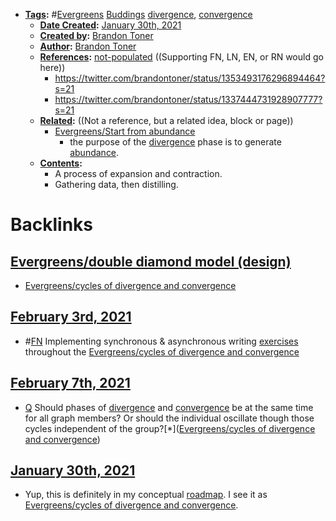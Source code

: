 - **[Tags](<../Tags.md>):** #[Evergreens](<../Evergreens.md>) [Buddings](<../Buddings.md>) [divergence](<../divergence.md>), [convergence](<../convergence.md>)
    - **[Date Created](<../Date Created.md>):** [January 30th, 2021](<../January 30th, 2021.md>)
    - **[Created by](<../Created by.md>):** [Brandon Toner](<../Brandon Toner.md>)
    - **[Author](<../Author.md>):** [Brandon Toner](<../Brandon Toner.md>)
    - **[References](<../References.md>):** [not-populated](<../not-populated.md>) ((Supporting FN, LN, EN, or RN would go here))
        - https://twitter.com/brandontoner/status/1353493176296894464?s=21
        - https://twitter.com/brandontoner/status/1337444731928907777?s=21
    - **[Related](<../Related.md>):** ((Not a reference, but a related idea, block or page))
        - [Evergreens/Start from abundance](<../Evergreens/Start from abundance.md>)
            - the purpose of the [divergence](<../divergence.md>) phase is to generate [abundance](<../abundance.md>).
    - **[Contents](<../Contents.md>):**
        - A process of expansion and contraction.
        - Gathering data, then distilling.

# Backlinks
## [Evergreens/double diamond model (design)](<Evergreens/double diamond model (design).md>)
- [Evergreens/cycles of divergence and convergence](<../Evergreens/cycles of divergence and convergence.md>)

## [February 3rd, 2021](<February 3rd, 2021.md>)
- #[FN](<../FN.md>) Implementing synchronous & asynchronous writing [exercises](<../exercises.md>) throughout the [Evergreens/cycles of divergence and convergence](<../Evergreens/cycles of divergence and convergence.md>)

## [February 7th, 2021](<February 7th, 2021.md>)
- [Q](<../Q.md>) Should phases of [divergence](<../divergence.md>) and [convergence](<../convergence.md>) be at the same time for all graph members? Or should the individual oscillate though those cycles independent of the group?[*]([Evergreens/cycles of divergence and convergence](<../Evergreens/cycles of divergence and convergence.md>))

## [January 30th, 2021](<January 30th, 2021.md>)
- Yup, this is definitely in my conceptual [roadmap](<../roadmap.md>). I see it as [Evergreens/cycles of divergence and convergence](<../Evergreens/cycles of divergence and convergence.md>).

